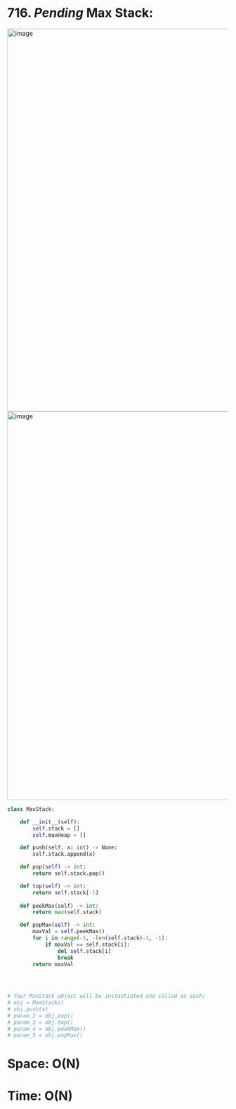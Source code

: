 # 716. *Pending* Max Stack:

<img width="871" alt="image" src="https://user-images.githubusercontent.com/35987583/162692388-aaa831d7-7268-44b3-8300-0f72b69767e8.png">
<img width="884" alt="image" src="https://user-images.githubusercontent.com/35987583/162692422-ad7d7792-f1d4-4c79-981c-8a9674d7806d.png">


```python
class MaxStack:

    def __init__(self):
        self.stack = []
        self.maxHeap = []

    def push(self, x: int) -> None:
        self.stack.append(x)

    def pop(self) -> int:
        return self.stack.pop()

    def top(self) -> int:
        return self.stack[-1]
        
    def peekMax(self) -> int:
        return max(self.stack)

    def popMax(self) -> int:
        maxVal = self.peekMax()
        for i in range(-1, -len(self.stack)-1, -1):
            if maxVal == self.stack[i]:
                del self.stack[i]
                break
        return maxVal
                
        


# Your MaxStack object will be instantiated and called as such:
# obj = MaxStack()
# obj.push(x)
# param_2 = obj.pop()
# param_3 = obj.top()
# param_4 = obj.peekMax()
# param_5 = obj.popMax()
```

# Space: O(N)
# Time: O(N)

